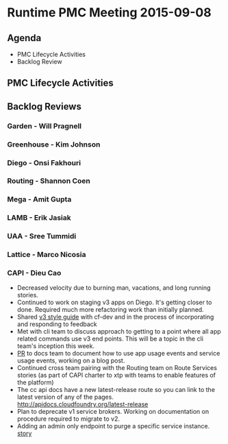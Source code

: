 # Runtime PMC Meeting 2015-09-08

## Agenda
* PMC Lifecycle Activities
* Backlog Review

## PMC Lifecycle Activities

## Backlog Reviews

### Garden - Will Pragnell

### Greenhouse - Kim Johnson

### Diego - Onsi Fakhouri

### Routing - Shannon Coen

### Mega - Amit Gupta

### LAMB - Erik Jasiak

### UAA - Sree Tummidi

### Lattice - Marco Nicosia

### CAPI - Dieu Cao
- Decreased velocity due to burning man, vacations, and long running stories.
- Continued to work on staging v3 apps on Diego.  It's getting closer to done. Required much more refactoring work than initially planned.
- Shared [v3 style guide](https://github.com/cloudfoundry/cc-api-v3-style-guide) with cf-dev and in the process of incorporating and responding to feedback 
- Met with cli team to discuss approach to getting to a point where all app related commands use v3 end points.  This will be a topic in the cli team's inception this week.
- [PR](https://www.pivotaltracker.com/story/show/100574190) to docs team to document how to use app usage events and service usage events, working on a blog post.
- Continued cross team pairing with the Routing team on Route Services stories (as part of CAPI charter to xtp with teams to enable features of the platform)
- The cc api docs have a new latest-release route so you can link to the latest version of any of the pages.  http://apidocs.cloudfoundry.org/latest-release
- Plan to deprecate v1 service brokers. Working on documentation on procedure required to migrate to v2.
- Adding an admin only endpoint to purge a specific service instance. [story](https://www.pivotaltracker.com/story/show/101738420)




